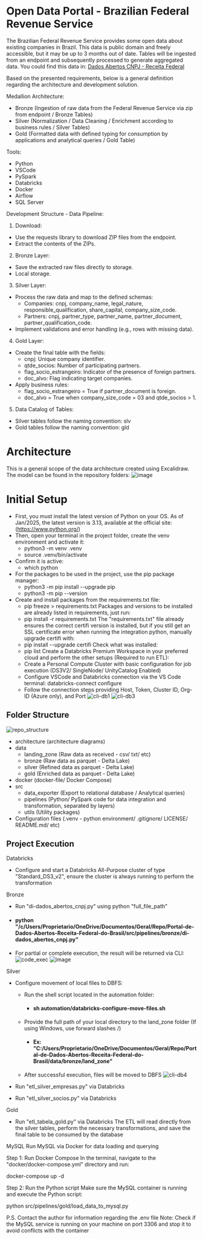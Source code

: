 # Open Data Portal - Brazilian Federal Revenue Service

The Brazilian Federal Revenue Service provides some open data about existing companies in Brazil. This data is public domain and freely accessible, but it may be up to 3 months out of date. Tables will be ingested from an endpoint and subsequently processed to generate aggregated data. You could find this data in: [Dados Abertos CNPJ - Receita Federal](https://arquivos.receitafederal.gov.br/dados/cnpj/dados_abertos_cnpj/)

Based on the presented requirements, below is a general definition regarding the architecture and development solution.

Medallion Architecture:
- Bronze (Ingestion of raw data from the Federal Revenue Service via zip from endpoint / Bronze Tables)
- Silver (Normalization / Data Cleaning / Enrichment according to business rules / Silver Tables)
- Gold (Formatted data with defined typing for consumption by applications and analytical queries / Gold Table)

Tools:
- Python
- VSCode
- PySpark
- Databricks
- Docker
- Airflow
- SQL Server

Development Structure - Data Pipeline:

1. Download:
- Use the requests library to download ZIP files from the endpoint.
- Extract the contents of the ZIPs.
2. Bronze Layer:
- Save the extracted raw files directly to storage.
- Local storage.
3. Silver Layer:
- Process the raw data and map to the defined schemas:
  - Companies: cnpj, company_name, legal_nature, responsible_qualification, share_capital, company_size_code.
  - Partners: cnpj, partner_type, partner_name, partner_document, partner_qualification_code.
- Implement validations and error handling (e.g., rows with missing data).
4. Gold Layer:
- Create the final table with the fields:
  - cnpj: Unique company identifier.
  - qtde_socios: Number of participating partners.
  - flag_socio_estrangeiro: Indicator of the presence of foreign partners.
  - doc_alvo: Flag indicating target companies.
- Apply business rules:
  - flag_socio_estrangeiro = True if partner_document is foreign.
  - doc_alvo = True when company_size_code = 03 and qtde_socios > 1.
5. Data Catalog of Tables:
- Silver tables follow the naming convention: slv
- Gold tables follow the naming convention: gld

# Architecture

This is a general scope of the data architecture created using Excalidraw. The model can be found in the repository folders:
![image](https://github.com/user-attachments/assets/c2bdd2c9-f19f-4428-977b-295c6b3f0cdb)

# Initial Setup

- First, you must install the latest version of Python on your OS. As of Jan/2025, the latest version is 3.13, available at the official site: (https://www.python.org/)
- Then, open your terminal in the project folder, create the venv environment and activate it:
  - python3 -m venv .venv
  - source .venv/bin/activate
- Confirm it is active:
  - which python
- For the packages to be used in the project, use the pip package manager:
  - python3 -m pip install --upgrade pip
  - python3 -m pip --version
- Create and install packages from the requirements.txt file:
  - pip freeze > requirements.txt
Packages and versions to be installed are already listed in requirements, just run:
  - pip install -r requirements.txt
The "requirements.txt" file already ensures the correct certifi version is installed, but if you still get an SSL certificate error when running the integration python, manually upgrade certifi with:
  - pip install --upgrade certifi
Check what was installed:
  - pip list
Create a Databricks Premium Workspace in your preferred cloud and perform the other setups (Required to run ETL):
  - Create a Personal Compute Cluster with basic configuration for job execution (DS3V2/ SingleNode/ UnityCatalog Enabled)
  - Configure VSCode and Databricks connection via the VS Code terminal: databricks-connect configure
  - Follow the connection steps providing Host, Token, Cluster ID, Org-ID (Azure only), and Port
![cli-db1](https://github.com/user-attachments/assets/4d842910-82cf-4958-b268-2cb2a4e982db)
![cli-db3](https://github.com/user-attachments/assets/b528e9bf-5360-4f24-a71e-354dc9b5ca24)

## Folder Structure

![repo_structure](https://github.com/user-attachments/assets/699f48b6-8d7e-4d79-abe4-6cd511a79e64)

- architecture (architecture diagrams)
- data
  - landing_zone (Raw data as received - csv/ txt/ etc)
  - bronze (Raw data as parquet - Delta Lake)
  - silver (Refined data as parquet - Delta Lake)
  - gold (Enriched data as parquet - Delta Lake)
- docker (docker-file/ Docker Compose)
- src
  - data_exporter (Export to relational database / Analytical queries)
  - pipelines (Python/ PySpark code for data integration and transformation, separated by layers)
  - utils (Utility packages)
- Configuration files (.venv - python environment/ .gitignore/ LICENSE/ README.md/ etc)

## Project Execution

Databricks
- Configure and start a Databricks All-Purpose cluster of type "Standard_DS3_v2", ensure the cluster is always running to perform the transformation

Bronze
- Run "di-dados_abertos_cnpj.py" using python "full_file_path"
- #### python "/c/Users/Proprietario/OneDrive/Documentos/Geral/Repo/Portal-de-Dados-Abertos-Receita-Federal-do-Brasil/src/pipelines/bronze/di-dados_abertos_cnpj.py"
- For partial or complete execution, the result will be returned via CLI:
![code_exec](https://github.com/user-attachments/assets/759166d7-7a58-43d5-99d6-13966d8115ad)
![image](https://github.com/user-attachments/assets/047c6824-2f44-4af9-bd14-96ddb58bb2e6)

Silver
- Configure movement of local files to DBFS:
  - Run the shell script located in the automation folder:
    - #### sh automation/databricks-configure-move-files.sh
  - Provide the full path of your local directory to the land_zone folder (If using Windows, use forward slashes /)
    - #### Ex: "C:/Users/Proprietario/OneDrive/Documentos/Geral/Repo/Portal-de-Dados-Abertos-Receita-Federal-do-Brasil/data/bronze/land_zone"
  - After successful execution, files will be moved to DBFS
![cli-db4](https://github.com/user-attachments/assets/c2a4a8db-6633-4818-ab78-72f0bb9e38db)

- Run "etl_silver_empresas.py" via Databricks
- Run "etl_silver_socios.py" via Databricks

Gold
- Run "etl_tabela_gold.py" via Databricks
The ETL will read directly from the silver tables, perform the necessary transformations, and save the final table to be consumed by the database

MySQL
Run MySQL via Docker for data loading and querying

Step 1: Run Docker Compose
In the terminal, navigate to the "docker/docker-compose.yml" directory and run:

docker-compose up -d

Step 2: Run the Python script
Make sure the MySQL container is running and execute the Python script:

python src/pipelines/gold/load_data_to_mysql.py

P.S. Contact the author for information regarding the .env file
Note: Check if the MySQL service is running on your machine on port 3306 and stop it to avoid conflicts with the container
